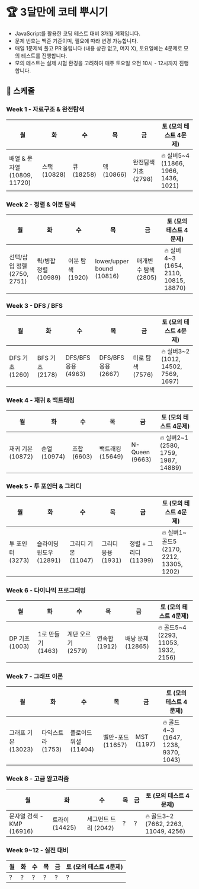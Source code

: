 # 🏆 3달만에 코테 뿌시기

- JavaScript를 활용한 코딩 테스트 대비 3개월 계획입니다.
- 문제 번호는 백준 기준이며, 필요에 따라 변경 가능합니다.
- 매일 1문제씩 풀고 PR 올립니다 (내용 상관 없고, 머지 X), 토요일에는 4문제로 모의 테스트를 진행합니다.
- 모의 테스트는 실제 시험 환경을 고려하여 매주 토요일 오전 10시 - 12시까지 진행합니다.

## 📅 스케줄

### Week 1 - 자료구조 & 완전탐색

| 월                           | 화           | 수         | 목         | 금                   | 토 (모의 테스트 4문제)               |
| ---------------------------- | ------------ | ---------- | ---------- | -------------------- | ------------------------------------ |
| 배열 & 문자열 (10809, 11720) | 스택 (10828) | 큐 (18258) | 덱 (10866) | 완전탐색 기초 (2798) | 🔥 실버5~4 (11866, 1966, 1436, 1021) |

### Week 2 - 정렬 & 이분 탐색

| 월                          | 화                   | 수               | 목                        | 금                   | 토 (모의 테스트 4문제)                |
| --------------------------- | -------------------- | ---------------- | ------------------------- | -------------------- | ------------------------------------- |
| 선택/삽입 정렬 (2750, 2751) | 퀵/병합 정렬 (10989) | 이분 탐색 (1920) | lower/upper bound (10816) | 매개변수 탐색 (2805) | 🔥 실버4~3 (1654, 2110, 10815, 18870) |

### Week 3 - DFS / BFS

| 월              | 화              | 수                  | 목                  | 금               | 토 (모의 테스트 4문제)               |
| --------------- | --------------- | ------------------- | ------------------- | ---------------- | ------------------------------------ |
| DFS 기초 (1260) | BFS 기초 (2178) | DFS/BFS 응용 (4963) | DFS/BFS 응용 (2667) | 미로 탐색 (7576) | 🔥 실버3~2 (1012, 14502, 7569, 1697) |

### Week 4 - 재귀 & 백트래킹

| 월                | 화           | 수          | 목               | 금             | 토 (모의 테스트 4문제)               |
| ----------------- | ------------ | ----------- | ---------------- | -------------- | ------------------------------------ |
| 재귀 기본 (10872) | 순열 (10974) | 조합 (6603) | 백트래킹 (15649) | N-Queen (9663) | 🔥 실버2~1 (2580, 1759, 1987, 14889) |

### Week 5 - 투 포인터 & 그리디

| 월               | 화                      | 수                  | 목                 | 금                    | 토 (모의 테스트 4문제)                   |
| ---------------- | ----------------------- | ------------------- | ------------------ | --------------------- | ---------------------------------------- |
| 투 포인터 (3273) | 슬라이딩 윈도우 (12891) | 그리디 기본 (11047) | 그리디 응용 (1931) | 정렬 + 그리디 (11399) | 🔥 실버1~골드5 (2170, 2212, 13305, 1202) |

### Week 6 - 다이나믹 프로그래밍

| 월             | 화                | 수                 | 목            | 금                | 토 (모의 테스트 4문제)               |
| -------------- | ----------------- | ------------------ | ------------- | ----------------- | ------------------------------------ |
| DP 기초 (1003) | 1로 만들기 (1463) | 계단 오르기 (2579) | 연속합 (1912) | 배낭 문제 (12865) | 🔥 골드5~4 (2293, 11053, 1932, 2156) |

### Week 7 - 그래프 이론

| 월                  | 화                | 수                    | 목                | 금         | 토 (모의 테스트 4문제)              |
| ------------------- | ----------------- | --------------------- | ----------------- | ---------- | ----------------------------------- |
| 그래프 기본 (13023) | 다익스트라 (1753) | 플로이드 워셜 (11404) | 벨만-포드 (11657) | MST (1197) | 🔥 골드4~3 (1647, 1238, 9370, 1043) |

### Week 8 - 고급 알고리즘

| 월                        | 화             | 수                   | 목  | 금  | 토 (모의 테스트 4문제)               |
| ------------------------- | -------------- | -------------------- | --- | --- | ------------------------------------ |
| 문자열 검색 - KMP (16916) | 트라이 (14425) | 세그먼트 트리 (2042) | ?   | ?   | 🔥 골드3~2 (7662, 2263, 11049, 4256) |

### Week 9~12 - 실전 대비

| 월  | 화  | 수  | 목  | 금  | 토 (모의 테스트 4문제) |
| --- | --- | --- | --- | --- | ---------------------- |
| ?   | ?   | ?   | ?   | ?   | ?                      |
